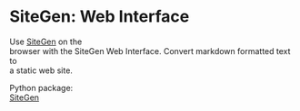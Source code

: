 # SiteGen: Web Interface

Use [SiteGen](https://github.com/peshala-prabhapoorna/sitegen-app) on the  
browser with the SiteGen Web Interface. Convert markdown formatted text to  
a static web site.

Python package:  
[SiteGen](https://github.com/peshala-prabhapoorna/sitegen-app/releases/latest)
